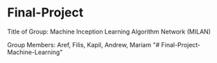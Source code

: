 # Final-Project

Title of Group: Machine Inception Learning Algorithm Network (MILAN) 

Group Members: Aref, Filis, Kapil, Andrew, Mariam
"# Final-Project-Machine-Learning" 

